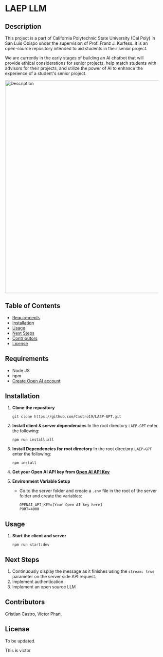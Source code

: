 # LAEP LLM

## Description

This project is a part of California Polytechnic State University (Cal Poly) in San Luis Obispo under the supervision of Prof. Franz J. Kurfess. It is an open-source repository intended to aid students in their senior project.

We are currently in the early stages of building an AI chatbot that will provide ethical considerations for senior projects, help match students with advisors for their projects, and utilize the power of AI to enhance the experience of a student's senior project.

<img src="https://live.staticflickr.com/65535/53625001307_7cc401a26b_b.jpg" width="700" alt="Description">

## Table of Contents

- [Requirements](#requirements)
- [Installation](#installation)
- [Usage](#usage)
- [Next Steps](#nextSteps)
- [Contributors](#contributors)
- [License](#license)

## Requirements

- Node JS
- npm
- [Create Open AI account](https://platform.openai.com/signup/)

## Installation

1. **Clone the repository**

   ```
   git clone https://github.com/Castro19/LAEP-GPT.git
   ```

2. **Install client & server dependencies**
   In the root directory `LAEP-GPT` enter the following:

   ```
   npm run install:all
   ```

3. **Install Dependencies for root directory**
   In the root directory `LAEP-GPT` enter the following:

   ```
   npm install
   ```

4. **Get your Open AI API key from [Open AI API Key](https://platform.openai.com/account/api-keys)**

5. **Environment Variable Setup**

   - Go to the server folder and create a `.env` file in the root of the server folder and create the variables:
     ```
     OPENAI_API_KEY=[Your Open AI key here]
     PORT=4000
     ```

## Usage

1. **Start the client and server**

   ```
   npm run start:dev
   ```

## Next Steps

1. Continuously display the message as it finishes using the `stream: true` parameter on the server side API request.
2. Implement authentication
3. Implement an open source LLM

## Contributors

Cristian Castro, Victor Phan,

## License

To be updated.

This is victor
